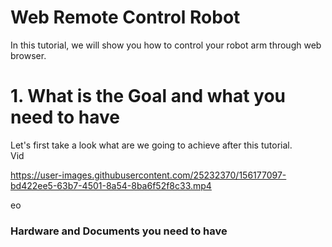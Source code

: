# Web Remote Control Robot
In this tutorial, we will show you how to control your robot arm through web browser. <br />

# 1. What is the Goal and what you need to have <br />
Let's first take a look what are we going to achieve after this tutorial.<br />
Vid

https://user-images.githubusercontent.com/25232370/156177097-bd422ee5-63b7-4501-8a54-8ba6f52f8c33.mp4

eo

### Hardware and Documents you need to have <br />

